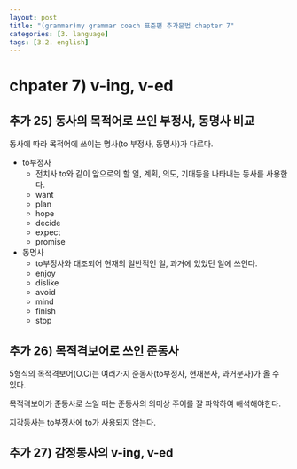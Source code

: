 ```yaml
---
layout: post
title: "(grammar)my grammar coach 표준편 추가문법 chapter 7"
categories: [3. language]
tags: [3.2. english]
---
```


# chpater 7) v-ing, v-ed

## 추가 25) 동사의 목적어로 쓰인 부정사, 동명사 비교

동사에 따라 목적어에 쓰이는 명사(to 부정사, 동명사)가 다르다.

* to부정사
    * 전치사 to와 같이 앞으로의 할 일, 계획, 의도, 기대등을 나타내는 동사를 사용한다.
    * want
    * plan
    * hope
    * decide
    * expect
    * promise
* 동명사
    * to부정사와 대조되어 현재의 일반적인 일, 과거에 있었던 일에 쓰인다.
    * enjoy
    * dislike
    * avoid
    * mind
    * finish
    * stop

## 추가 26) 목적격보어로 쓰인 준동사

5형식의 목적격보어(O.C)는 여러가지 준동사(to부정사, 현재분사, 과거분사)가 올 수 있다.

목적격보어가 준동사로 쓰일 때는 준동사의 의미상 주어를 잘 파악하여 해석해야한다.

지각동사는 to부정사에 to가 사용되지 않는다.

## 추가 27) 감정동사의 v-ing, v-ed

 
